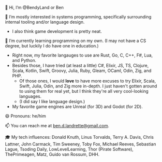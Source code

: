 👋 Hi, I’m @BendyLand or Ben

👀 I’m mostly interested in systems programming, specifically surrounding internal tooling and/or language design.
 - I also think game development is pretty neat.

🌱 I’m currently learning programming on my own. (I may not have a CS degree, but luckily I do have one in education.) 
 - Right now, my favorite langauges to use are Rust, Go, C, C++, F#, Lua, and Python.
 - Besides those, I have tried (at least a little) C#, Elixir, JS, TS, Clojure, Scala, Kotlin, Swift, Groovy, Julia, Ruby, Gleam, OCaml, Odin, Zig, and PHP.
   - Of those ones, I would **love** to have more excuses to try Elixir, Scala, Swift, Julia, Odin, and Zig more in-depth. I just haven't gotten around to using them for real yet, but I think they're all very cool-looking languages. 
   - (I did say I like language design.)
 - My favorite game engines are Unreal (for 3D) and Godot (for 2D).

😄 Pronouns: he/him

📫 You can reach me at ben.d.landrette@gmail.com.

🎓 My tech influences: 
Donald Knuth, Linus Torvalds, Terry A. Davis, Chris Lattner, John Carmack, Tim Sweeney, Toby Fox, Michael Reeves, Sebastian Lague, Tsoding Daily, LowLevelLearning, Thor (Pirate Software), ThePrimeagen, Matz, Guido van Rossum, DHH.

<!---
BendyLand/BendyLand is a ✨ special ✨ repository because its `README.md` (this file) appears on your GitHub profile.
You can click the Preview link to take a look at your changes.
--->
